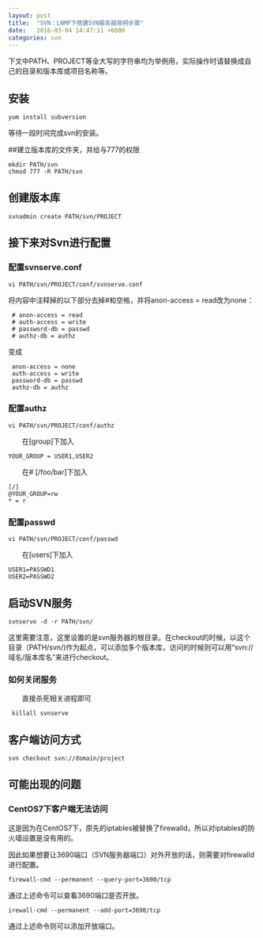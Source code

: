 ```yaml
---
layout: post
title:  "SVN：LNMP下搭建SVN服务器简明步骤"
date:   2016-03-04 14:47:11 +0800
categories: svn
---
```

下文中PATH、PROJECT等全大写的字符串均为举例用，实际操作时请替换成自己的目录和版本库或项目名称等。
## 安装

    yum install subversion

等待一段时间完成svn的安装。

##建立版本库的文件夹，并给与777的权限

    mkdir PATH/svn
    chmod 777 -R PATH/svn
    
## 创建版本库

    svnadmin create PATH/svn/PROJECT

## 接下来对Svn进行配置
### 配置svnserve.conf

    vi PATH/svn/PROJECT/conf/svnserve.conf

将内容中注释掉的以下部分去掉#和空格，并将anon-access = read改为none：


     # anon-access = read
     # auth-access = write
     # password-db = passwd
     # authz-db = authz

变成

     anon-access = none
     auth-access = write
     password-db = passwd
     authz-db = authz

### 配置authz
    vi PATH/svn/PROJECT/conf/authz

　　在[group]下加入

    YOUR_GROUP = USER1,USER2

　　在# [/foo/bar]下加入

    [/]
    @YOUR_GROUP=rw
    * = r

### 配置passwd
    vi PATH/svn/PROJECT/conf/passwd

　　在[users]下加入

    USER1=PASSWD1
    USER2=PASSWD2

## 启动SVN服务

    svnserve -d -r PATH/svn/

这里需要注意，这里设置的是svn服务器的根目录。在checkout的时候，以这个目录（PATH/svn/)作为起点，可以添加多个版本库，访问的时候则可以用“svn://域名/版本库名”来进行checkout。

### 如何关闭服务
　　直接杀死相关进程即可
   

     killall svnserve
    
## 客户端访问方式

    svn checkout svn://domain/project

## 可能出现的问题
### CentOS7下客户端无法访问

这是因为在CentOS7下，原先的iptables被替换了firewalld，所以对iptables的防火墙设置是没有用的。

因此如果想要让3690端口（SVN服务器端口）对外开放的话，则需要对firewalld进行配置。

    firewall-cmd --permanent --query-port=3690/tcp

通过上述命令可以查看3690端口是否开放。

    irewall-cmd --permanent --add-port=3690/tcp

通过上述命令则可以添加开放端口。